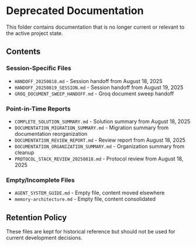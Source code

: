 # Deprecated Documentation

This folder contains documentation that is no longer current or relevant to the active project state.

## Contents

### Session-Specific Files

- `HANDOFF_20250818.md` - Session handoff from August 18, 2025
- `HANDOFF_20250819_SESSION.md` - Session handoff from August 19, 2025  
- `GROQ_DOCUMENT_SWEEP_HANDOFF.md` - Groq document sweep handoff

### Point-in-Time Reports

- `COMPLETE_SOLUTION_SUMMARY.md` - Solution summary from August 18, 2025
- `DOCUMENTATION_MIGRATION_SUMMARY.md` - Migration summary from documentation reorganization
- `DOCUMENTATION_REVIEW_REPORT.md` - Review report from August 18, 2025
- `DOCUMENTATION_ORGANIZATION_SUMMARY.md` - Organization summary from cleanup
- `PROTOCOL_STACK_REVIEW_20250818.md` - Protocol review from August 18, 2025

### Empty/Incomplete Files

- `AGENT_SYSTEM_GUIDE.md` - Empty file, content moved elsewhere
- `memory-architecture.md` - Empty file, content consolidated

## Retention Policy

These files are kept for historical reference but should not be used for current development decisions.
